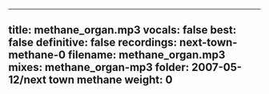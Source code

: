 
---
title: methane_organ.mp3
vocals: false
best: false
definitive: false
recordings: next-town-methane-0
filename: methane_organ.mp3
mixes: methane_organ-mp3
folder: 2007-05-12/next town methane
weight: 0
---
